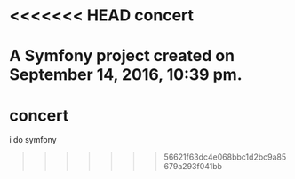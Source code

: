 <<<<<<< HEAD
concert
=======

A Symfony project created on September 14, 2016, 10:39 pm.
=======
# concert
i do symfony
>>>>>>> 56621f63dc4e068bbc1d2bc9a85679a293f041bb
